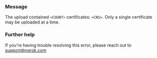 
### Message
The upload contained <code>&lt;COUNT&gt;</code> certificates: <code>&lt;CNS&gt;</code>. Only a single certificate may be uploaded at a time.

### Further help
If you're having trouble resolving this error, please reach out to [support@ngrok.com](mailto:support@ngrok.com?subject=Help%20with%20ERR_NGROK_1912)

